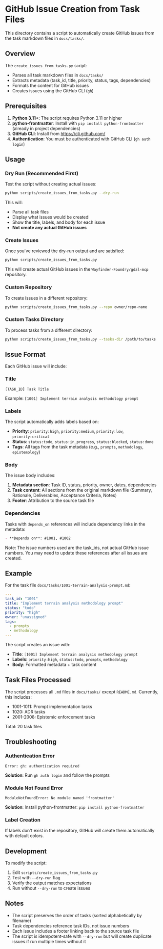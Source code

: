 # GitHub Issue Creation from Task Files

This directory contains a script to automatically create GitHub issues from the task markdown files in `docs/tasks/`.

## Overview

The `create_issues_from_tasks.py` script:
- Parses all task markdown files in `docs/tasks/`
- Extracts metadata (task_id, title, priority, status, tags, dependencies)
- Formats the content for GitHub issues
- Creates issues using the GitHub CLI (`gh`)

## Prerequisites

1. **Python 3.11+**: The script requires Python 3.11 or higher
2. **python-frontmatter**: Install with `pip install python-frontmatter` (already in project dependencies)
3. **GitHub CLI**: Install from https://cli.github.com/
4. **Authentication**: You must be authenticated with GitHub CLI (`gh auth login`)

## Usage

### Dry Run (Recommended First)

Test the script without creating actual issues:

```bash
python scripts/create_issues_from_tasks.py --dry-run
```

This will:
- Parse all task files
- Display what issues would be created
- Show the title, labels, and body for each issue
- **Not create any actual GitHub issues**

### Create Issues

Once you've reviewed the dry-run output and are satisfied:

```bash
python scripts/create_issues_from_tasks.py
```

This will create actual GitHub issues in the `Wayfinder-Foundry/gdal-mcp` repository.

### Custom Repository

To create issues in a different repository:

```bash
python scripts/create_issues_from_tasks.py --repo owner/repo-name
```

### Custom Tasks Directory

To process tasks from a different directory:

```bash
python scripts/create_issues_from_tasks.py --tasks-dir /path/to/tasks
```

## Issue Format

Each GitHub issue will include:

### Title
```
[TASK_ID] Task Title
```

Example: `[1001] Implement terrain analysis methodology prompt`

### Labels

The script automatically adds labels based on:
- **Priority**: `priority:high`, `priority:medium`, `priority:low`, `priority:critical`
- **Status**: `status:todo`, `status:in_progress`, `status:blocked`, `status:done`
- **Tags**: All tags from the task metadata (e.g., `prompts`, `methodology`, `epistemology`)

### Body

The issue body includes:
1. **Metadata section**: Task ID, status, priority, owner, dates, dependencies
2. **Task content**: All sections from the original markdown file (Summary, Rationale, Deliverables, Acceptance Criteria, Notes)
3. **Footer**: Attribution to the source task file

### Dependencies

Tasks with `depends_on` references will include dependency links in the metadata:
```markdown
- **Depends on**: #1001, #1002
```

Note: The issue numbers used are the task_ids, not actual GitHub issue numbers. You may need to update these references after all issues are created.

## Example

For the task file `docs/tasks/1001-terrain-analysis-prompt.md`:

```yaml
---
task_id: "1001"
title: "Implement terrain analysis methodology prompt"
status: "todo"
priority: "high"
owner: "unassigned"
tags:
  - prompts
  - methodology
---
```

The script creates an issue with:
- **Title**: `[1001] Implement terrain analysis methodology prompt`
- **Labels**: `priority:high`, `status:todo`, `prompts`, `methodology`
- **Body**: Formatted metadata + task content

## Task Files Processed

The script processes all `.md` files in `docs/tasks/` except `README.md`. Currently, this includes:

- 1001-1011: Prompt implementation tasks
- 1020: ADR tasks
- 2001-2008: Epistemic enforcement tasks

Total: 20 task files

## Troubleshooting

### Authentication Error
```
Error: gh: authentication required
```
**Solution**: Run `gh auth login` and follow the prompts

### Module Not Found Error
```
ModuleNotFoundError: No module named 'frontmatter'
```
**Solution**: Install python-frontmatter: `pip install python-frontmatter`

### Label Creation
If labels don't exist in the repository, GitHub will create them automatically with default colors.

## Development

To modify the script:
1. Edit `scripts/create_issues_from_tasks.py`
2. Test with `--dry-run` flag
3. Verify the output matches expectations
4. Run without `--dry-run` to create issues

## Notes

- The script preserves the order of tasks (sorted alphabetically by filename)
- Task dependencies reference task IDs, not issue numbers
- Each issue includes a footer linking back to the source task file
- The script is idempotent-safe with `--dry-run` but will create duplicate issues if run multiple times without it
